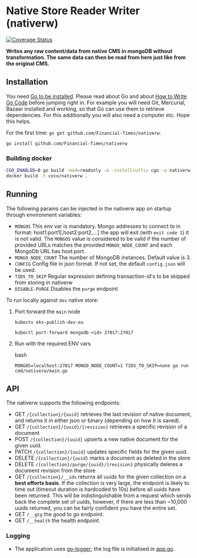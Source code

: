 # Native Store Reader Writer (nativerw)
[![Coverage Status](https://coveralls.io/repos/github/Financial-Times/nativerw/badge.svg?branch=master)](https://coveralls.io/github/Financial-Times/nativerw?branch=master)

__Writes any raw content/data from native CMS in mongoDB without transformation.
The same data can then be read from here just like from the original CMS.__

## Installation

You need [Go to be installed](https://golang.org/doc/install). Please read about Go and about [How to Write Go Code](https://golang.org/doc/code.html) before jumping right in. For example you will need Git, Mercurial, Bazaar installed and working, so that Go can use them to retrieve dependencies. For this additionally you will also need a computer etc. Hope this helps.

For the first time: `go get github.com/Financial-Times/nativerw`.

`go install github.com/Financial-Times/nativerw`

### Building docker

```bash
CGO_ENABLED=0 go build -mod=readonly -a -installsuffix cgo -o nativerw .
docker build -t coco/nativerw .
```

## Running
The following params can be injected in the nativerw app on startup through environment variables:
 - `MONGOS` This env var is mandatory. Mongo addresses to connect to in format: host1:port1[,host2:port2,...] the app will exit (with `exit code 1`) it is not valid. The `MONGOS` value is considered to be valid if the number of provided URLs matches the provided `MONGO_NODE_COUNT` and each MongoDb URL has host:port.
 - `MONGO_NODE_COUNT` The number of MongoDB instances. Default value is 3.
 - `CONFIG` Config file in json format. If not set, the default `config.json` will be used.
 - `TIDS_TO_SKIP` Regular expression defining transaction-id's to be skipped from storing in nativerw
 - `DISABLE-PURGE` Disables the `purge` endpoint

To run locally against `dev` native store:
1. Port forward the `main` node
   
   `kubectx eks-publish-dev-eu`
   
    `kubectl port-forward mongodb-<id> 27017:27017`

2. Run with the required ENV vars
    
    bash
   
    `
    MONGOS=localhost:27017 MONGO_NODE_COUNT=1 TIDS_TO_SKIP=none go run cmd/nativerw/main.go
    `
## API

The nativerw supports the following endpoints:

* GET `/{collection}/{uuid}` retrieves the last revision of native document, and returns it in either json or binary (depending on how it is saved).
* GET `/{collection}/{uuid}/{revision}` retrieves a specific revision of a document 
* POST `/{collection}/{uuid}` upserts a new native document for the given uuid.
* PATCH `/{collection}/{uuid}` updates specific fields for the given uuid.
* DELETE `/{collection}/{uuid}` marks a document as deleted in the store
* DELETE `/{collection}/purge/{uuid}/{revision}` physically deleres a document revision from the store
* GET `/{collection}/__ids` returns all uuids for the given collection on a **best efforts basis**. If the collection is very large, the endpoint is likely to time out (timeout duration is hardcoded to 10s) before all uuids have been returned. This will be indistinguishable from a request which sends back the complete set of uuids, however, if there are less than ~10,000 uuids returned, you can be fairly confident you have the entire set.
* GET `/__gtg` the good to go endpoint.
* GET `/__health` the health endpoint.

### Logging

* The application uses [go-logger](https://github.com/Financial-Times/go-logger ); the log file is initialised in [app.go](app.go).
